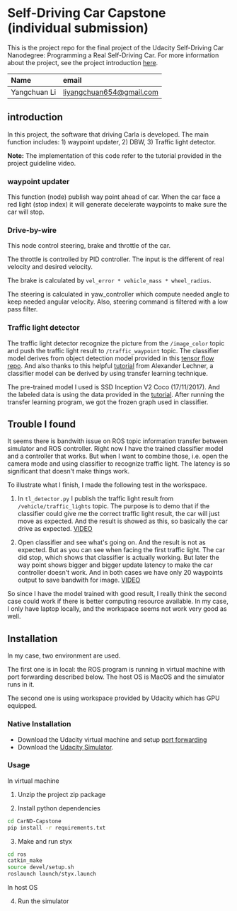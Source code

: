 # Self-Driving Car Capstone (individual submission)

This is the project repo for the final project of the Udacity Self-Driving Car Nanodegree: Programming a Real Self-Driving Car. For more information about the project, see the project introduction [here](https://classroom.udacity.com/nanodegrees/nd013/parts/6047fe34-d93c-4f50-8336-b70ef10cb4b2/modules/e1a23b06-329a-4684-a717-ad476f0d8dff/lessons/462c933d-9f24-42d3-8bdc-a08a5fc866e4/concepts/5ab4b122-83e6-436d-850f-9f4d26627fd9).

|Name | email |
|:-----------------|:-------|
| Yangchuan Li | liyangchuan654@gmail.com |

## introduction
In this project, the software that driving Carla is developed. The main function
includes: 1) waypoint updater, 2) DBW, 3) Traffic light detector.

__Note:__ The implementation of this code refer to the tutorial provided in the project guideline video.  

### waypoint updater
This function (node) publish way point ahead of car. When the car face a red light (stop index) it will generate decelerate waypoints to make sure the car will stop.

### Drive-by-wire
This node control steering, brake and throttle of the car.

The throttle is controlled by PID controller. The input is the different of real velocity and desired velocity.

The brake is calculated by ```vel_error * vehicle_mass * wheel_radius```.

The steering is calculated in yaw_controller which compute needed angle to keep needed angular velocity. Also, steering command is filtered with a low pass filter.

### Traffic light detector
The traffic light detector recognize the picture from the ```/image_color``` topic and push the traffic light result to ```/traffic_waypoint``` topic. The classifier model derives from object detection model provided in this [tensor flow repo](https://github.com/tensorflow/models). And also thanks to this helpful [tutorial](https://github.com/alex-lechner/Traffic-Light-Classification) from Alexander Lechner, a classifier model can be derived by using transfer learning technique.

The pre-trained model I used is SSD Inception V2 Coco (17/11/2017). And the labeled data is using the data provided in the [tutorial](https://github.com/alex-lechner/Traffic-Light-Classification). After running the transfer learning program, we got the frozen graph used in classifier.


## Trouble I found
It seems there is bandwith issue on ROS topic information transfer between simulator and ROS controller. Right now I have the trained classifier model and a controller that works. But when I want to combine those, i.e. open the camera mode and using classifier to recognize traffic light. The latency is so significant that doesn't make things work.

To illustrate what I finish, I made the following test in the workspace.

1. In ```tl_detector.py``` I publish the traffic light result from ```/vehicle/traffic_lights``` topic. The purpose is to demo that if the classifier could give me the correct traffic light result, the car will just move as expected. And the result is showed as this, so basically the car drive as expected. [VIDEO](https://youtu.be/YM-ivWJ_Jx4)

2. Open classifier and see what's going on. And the result is not as expected. But as you can see when facing the first traffic light. The car did stop, which shows that classifier is actually working. But later the way point shows bigger and bigger update latency to make the car controller doesn't work. And in both cases we have only 20 waypoints output to save bandwith for image.  [VIDEO](https://youtu.be/MpXzocVA8b0)

So since I have the model trained with good result, I really think the second case could work if there is better computing resource available. In my case, I only have laptop locally, and the workspace seems not work very good as well.

## Installation
In my case, two environment are used.

The first one is in local: the ROS program is running in virtual machine with port forwarding described below. The host OS is MacOS and the simulator runs in it.

The second one is using workspace provided by Udacity which has GPU equipped.

### Native Installation
* Download the Udacity virtual machine and setup [port forwarding](https://classroom.udacity.com/nanodegrees/nd013/parts/40f38239-66b6-46ec-ae68-03afd8a601c8/modules/0949fca6-b379-42af-a919-ee50aa304e6a/lessons/f758c44c-5e40-4e01-93b5-1a82aa4e044f/concepts/16cf4a78-4fc7-49e1-8621-3450ca938b77)
* Download the [Udacity Simulator](https://github.com/udacity/CarND-Capstone/releases).

### Usage

In virtual machine

1. Unzip the project zip package

2. Install python dependencies
```bash
cd CarND-Capstone
pip install -r requirements.txt
```
3. Make and run styx
```bash
cd ros
catkin_make
source devel/setup.sh
roslaunch launch/styx.launch
```

In host OS

4. Run the simulator
